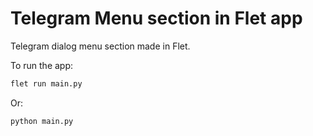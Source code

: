 # Telegram Menu section in Flet app

Telegram dialog menu section made in Flet.

To run the app:

```bash
flet run main.py
```
Or:
```bash
python main.py
```